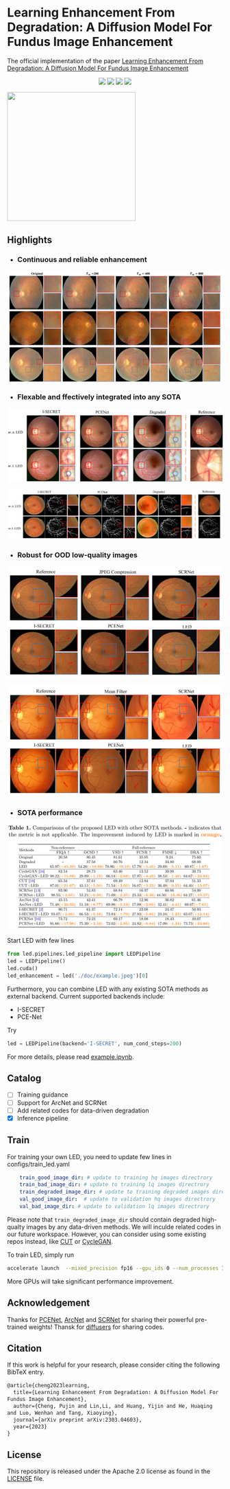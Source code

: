 # Learning Enhancement From Degradation: A Diffusion Model For Fundus Image Enhancement

The official implementation of the paper [Learning Enhancement From Degradation: A Diffusion Model For Fundus Image Enhancement](https://arxiv.org/pdf/2303.04603.pdf)

<p align="center">
<img src="https://img.shields.io/github/license/QtacierP/LED" />
 <img src="https://img.shields.io/github/issues/QtacierP/LED" />
 <img src="https://img.shields.io/github/forks/QtacierP/LED" />
 <img src="https://img.shields.io/github/stars/QtacierP/LED" />
</p>

<img src="./docs/led.gif"  width="300" height="300">

## Highlights
- ### Continuous and reliable enhancement
![image info](./docs/Continuous.png)

- ### Flexable and ffectively integrated into any SOTA
![image info](./docs/OC.png)

![image info](./docs/vessels.png)

- ### Robust for OOD low-quality images
![image info](./docs/jpeg_loss.png)

![image info](./docs/mf_loss.png)

- ### SOTA performance
![image info](./docs/performance.png)

Start LED with few lines

```python
from led.pipelines.led_pipeline import LEDPipeline
led = LEDPipeline()
led.cuda()
led_enhancement = led('./doc/example.jpeg')[0]
```

Furthermore, you can combine LED with any existing SOTA methods as external backend. Current supported backends include:
- I-SECRET
- PCE-Net

Try
```python
led = LEDPipeline(backend='I-SECRET', num_cond_steps=200)
```

For more details, please read [example.ipynb](example.ipynb).

## Catalog
- [ ] Training guidance
- [ ] Support for ArcNet and SCRNet
- [ ] Add related codes for data-driven degradation
- [x] Inference pipeline

## Train
For training your own LED, you need to update few lines in configs/train_led.yaml
```yaml
    train_good_image_dir: # update to training hq images directrory
    train_bad_image_dir: # update to training lq images directrory
    train_degraded_image_dir: # update to training degraded images directrory
    val_good_image_dir:  # update to validation hq images directrory
    val_bad_image_dir: # update to validation lq images directrory
```
Please note that ``train_degraded_image_dir`` should contain degraded high-qualty images by any data-driven methods. We will inculde related codes in our future workspace. However, you can consider using some existing repos instead, like [CUT](https://github.com/taesungp/contrastive-unpaired-translation) or [CycleGAN](https://github.com/junyanz/pytorch-CycleGAN-and-pix2pix).

To train LED, simply  run
```bash
accelerate launch  --mixed_precision fp16 --gpu_ids 0 --num_processes 1 script/train.py 
```
More GPUs will take significant performance improvement.


## Acknowledgement 
Thanks for [PCENet](https://github.com/HeverLaw/PCENet-Image-Enhancement), [ArcNet](https://github.com/liamheng/Annotation-free-Fundus-Image-Enhancement) and [SCRNet](https://github.com/liamheng/Annotation-free-Fundus-Image-Enhancement) for sharing their powerful pre-trained weights! Thansk for [diffusers](https://github.com/huggingface/diffusers) for sharing codes.

## Citation

If this work is helpful for your research, please consider citing the following BibTeX entry.

```
@article{cheng2023learning,
  title={Learning Enhancement From Degradation: A Diffusion Model For Fundus Image Enhancement},
  author={Cheng, Pujin and Lin,Li, and Huang, Yijin and He, Huaqing and Luo, Wenhan and Tang, Xiaoying},
  journal={arXiv preprint arXiv:2303.04603},
  year={2023}
} 
```
## License
This repository is released under the Apache 2.0 license as found in the [LICENSE](LICENSE) file.